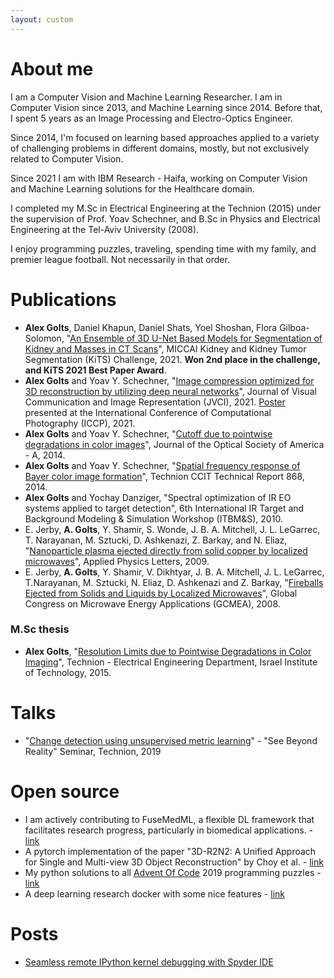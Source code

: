 ```yaml
---
layout: custom
---
```


# About me

I am a Computer Vision and Machine Learning Researcher. I am in Computer Vision since 2013, and Machine Learning since 2014. Before that, I spent 5 years as an Image Processing and Electro-Optics Engineer.

Since 2014, I'm focused on learning based approaches applied to a variety of challenging problems in different domains, mostly, but not exclusively related to Computer Vision. 

Since 2021 I am with IBM Research - Haifa, working on Computer Vision and Machine Learning solutions for the Healthcare domain.  

I completed my M.Sc in Electrical Engineering at the Technion (2015) under the supervision of Prof. Yoav Schechner, and B.Sc in Physics and Electrical Engineering at the Tel-Aviv University (2008).

I enjoy programming puzzles, traveling, spending time with my family, and premier league football. Not necessarily in that order.

# Publications

* **Alex Golts**, Daniel Khapun, Daniel Shats, Yoel Shoshan, Flora Gilboa-Solomon, "[An Ensemble of 3D U-Net Based Models for Segmentation of Kidney and Masses in CT Scans](https://openreview.net/pdf?id=ZrLaUKSn0gP)", MICCAI Kidney and Kidney Tumor Segmentation (KiTS) Challenge, 2021. **Won 2nd place in the challenge, and KiTS 2021 Best Paper Award**.
* **Alex Golts** and Yoav Y. Schechner, "[Image compression optimized for 3D reconstruction by utilizing deep neural networks](https://arxiv.org/pdf/2003.12618)", Journal of Visual Communication and Image Representation (JVCI), 2021. [Poster](https://mega.nz/file/hSZyFJRY#l8cIzVhEAG0Bpq0USbPlkgtJGNGiwHzlWXpiQsKXaR0) presented at the International Conference of Computational Photography (ICCP), 2021.
* **Alex Golts** and Yoav Y. Schechner, "[Cutoff due to pointwise degradations in color images](https://webee.technion.ac.il/people/yoav/publications/Alex_JOSAA.pdf)", Journal of the Optical Society of America - A, 2014.
* **Alex Golts** and Yoav Y. Schechner, "[Spatial frequency response of Bayer color image formation](https://vee.technion.ac.il/wp-content/uploads/sites/36/2016/12/publication_abstract_868.pdf)", Technion CCIT Technical Report 868, 2014.
* **Alex Golts** and Yochay Danziger, "Spectral optimization of IR EO systems applied to target detection", 6th International IR Target and Background Modeling & Simulation Workshop (ITBM&S), 2010.
* E. Jerby, **A. Golts**, Y. Shamir, S. Wonde, J. B. A. Mitchell, J. L. LeGarrec, T. Narayanan, M. Sztucki, D. Ashkenazi, Z. Barkay, and N. Eliaz, "[Nanoparticle plasma ejected directly from solid copper by localized microwaves](https://www.eng.tau.ac.il/~jerby/72.pdf)", Applied Physics Letters, 2009.
* E. Jerby, **A. Golts**, Y. Shamir, V. Dikhtyar, J. B. A. Mitchell, J. L. LeGarrec, T.Narayanan, M. Sztucki, N. Eliaz, D. Ashkenazi and Z. Barkay, "[Fireballs Ejected from Solids and Liquids by Localized Microwaves](https://www.eng.tau.ac.il/~jerby/Fireballs_GCMEA_Jerby_8-2008.pdf)", Global Congress on Microwave Energy Applications (GCMEA), 2008.

### M.Sc thesis

* **Alex Golts**, "[Resolution Limits due to Pointwise Degradations in Color Imaging](https://mega.nz/file/NXpnhQia#it5pxXEcGvM5OqsmG21tgo3bUoMWilnLjNAAp-2MTTk)", Technion - Electrical Engineering Department, Israel Institute of Technology, 2015.

# Talks
* "[Change detection using unsupervised metric learning](https://mega.nz/file/oSwmmSpb#jeWuESVi5SCQSVfKmWeNQXj5SfToNlO-UzMjWZqNFEI)" - "See Beyond Reality" Seminar, Technion, 2019

# Open source
* I am actively contributing to FuseMedML, a flexible DL framework that facilitates research progress, particularly in biomedical applications. - [link](https://github.com/IBM/fuse-med-ml)   
* A pytorch implementation of the paper "3D-R2N2: A Unified Approach for Single and Multi-view 3D Object Reconstruction" by Choy et al. - [link](https://github.com/alex-golts/Pytorch-3D-R2N2)
* My python solutions to all [Advent Of Code](https://adventofcode.com) 2019 programming puzzles - [link](https://github.com/alex-golts/advent_of_code_2019)
* A deep learning research docker with some nice features - [link](https://github.com/alex-golts/dl_docker)

# Posts
* [Seamless remote IPython kernel debugging with Spyder IDE](https://medium.com/@alexgo1/seamless-remote-ipython-kernel-debugging-with-spyder-ide-d34a0a44baaf)
